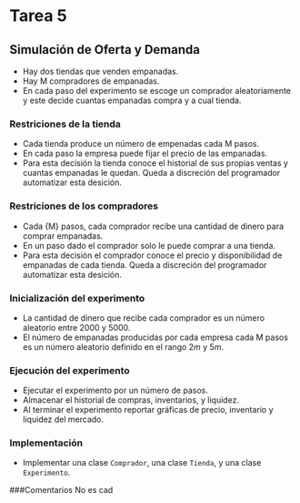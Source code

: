 # Tarea 5
## Simulación de Oferta y Demanda
* Hay dos tiendas que venden empanadas.
* Hay M compradores de empanadas.
* En cada paso del experimento se escoge un comprador aleatoriamente y este decide cuantas empanadas compra y a cual tienda.
### Restriciones de la tienda
* Cada tienda produce un número de empenadas cada M pasos.
* En cada paso la empresa puede fijar el precio de las empanadas.
* Para esta decisión la tienda conoce el historial de sus propias ventas y cuantas empanadas le quedan. Queda a discreción del programador automatizar esta desición.
### Restriciones de los compradores
* Cada {M} pasos, cada comprador recibe una cantidad de dinero para comprar empanadas.
* En un paso dado el comprador solo le puede comprar a una tienda.
* Para esta decisión el comprador conoce el precio y disponibilidad de empanadas de cada tienda. Queda a discreción del programador automatizar esta desición.
### Inicialización del experimento
* La cantidad de dinero que recibe cada comprador es un número aleatorio entre $2000$ y $5000$.
* El número de empanadas producidas por cada empresa cada M pasos es un número aleatorio definido en el rango 2$m$ y 5$m$.
### Ejecución del experimento
* Ejecutar el experimento por un número de pasos.
* Almacenar el historial de compras, inventarios, y liquidez.
* Al terminar el experimento reportar gráficas de precio, inventario y liquidez del mercado.
### Implementación
* Implementar una clase `Comprador`, una clase `Tienda`, y una clase `Experimento`.

###Comentarios
No es cad